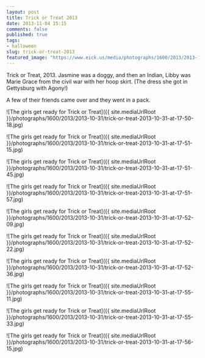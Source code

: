 ```yaml
---
layout: post
title: Trick or Treat 2013
date: 2013-11-04 15:15
comments: false
published: true
tags:
- halloween
slug: trick-or-treat-2013
featured_image: "https://www.eick.us/media/photographs/1600/2013/2013-10-31/trick-or-treat-2013-10-31-at-17-50-18.jpg"
---
```

Trick or Treat, 2013.  Jasmine was a doggy, and then an Indian, Libby was Marie Grace from the civil war with her hoop skirt. (The dress she got in Gettysburg with Agony!)

A few of their friends came over and they went in a pack.

![The girls get ready for Trick or Treat]({{ site.mediaUrlRoot }}/photographs/1600/2013/2013-10-31/trick-or-treat-2013-10-31-at-17-50-18.jpg)

![The girls get ready for Trick or Treat]({{ site.mediaUrlRoot }}/photographs/1600/2013/2013-10-31/trick-or-treat-2013-10-31-at-17-51-15.jpg)

![The girls get ready for Trick or Treat]({{ site.mediaUrlRoot }}/photographs/1600/2013/2013-10-31/trick-or-treat-2013-10-31-at-17-51-45.jpg)

![The girls get ready for Trick or Treat]({{ site.mediaUrlRoot }}/photographs/1600/2013/2013-10-31/trick-or-treat-2013-10-31-at-17-51-57.jpg)

![The girls get ready for Trick or Treat]({{ site.mediaUrlRoot }}/photographs/1600/2013/2013-10-31/trick-or-treat-2013-10-31-at-17-52-09.jpg)

![The girls get ready for Trick or Treat]({{ site.mediaUrlRoot }}/photographs/1600/2013/2013-10-31/trick-or-treat-2013-10-31-at-17-52-22.jpg)

![The girls get ready for Trick or Treat]({{ site.mediaUrlRoot }}/photographs/1600/2013/2013-10-31/trick-or-treat-2013-10-31-at-17-52-36.jpg)

![The girls get ready for Trick or Treat]({{ site.mediaUrlRoot }}/photographs/1600/2013/2013-10-31/trick-or-treat-2013-10-31-at-17-55-11.jpg)

![The girls get ready for Trick or Treat]({{ site.mediaUrlRoot }}/photographs/1600/2013/2013-10-31/trick-or-treat-2013-10-31-at-17-55-33.jpg)

![The girls get ready for Trick or Treat]({{ site.mediaUrlRoot }}/photographs/1600/2013/2013-10-31/trick-or-treat-2013-10-31-at-17-56-15.jpg)
